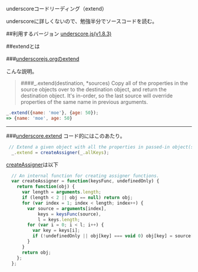 underscoreコードリーディング（extend）

underscoreに詳しくないので、勉強半分でソースコードを読む。



##利用するバージョン
[underscore.js(v1.8.3)](https://github.com/jashkenas/underscore/tree/1.8.3)


##extendとは


###[underscorejs.orgのextend](http://underscorejs.org/#extend)

こんな説明。
>####_.extend(destination, *sources) 
>Copy all of the properties in the source objects over to the destination object, and return the destination object.
>It's in-order, so the last source will override properties of the same name in previous arguments.

```javascript
_.extend({name: 'moe'}, {age: 50});
=> {name: 'moe', age: 50}

```

------------- 



###[underscore.extend](https://github.com/jashkenas/underscore/blob/1.8.3/underscore.js#L1005)
コード的にはこのあたり。

```javascript
 // Extend a given object with all the properties in passed-in object(s).
  _.extend = createAssigner(_.allKeys);

```

[createAssigner](https://github.com/jashkenas/underscore/blob/1.8.3/underscore.js#L98)は以下
```javascript
  // An internal function for creating assigner functions.
  var createAssigner = function(keysFunc, undefinedOnly) {
    return function(obj) {
      var length = arguments.length;
      if (length < 2 || obj == null) return obj;
      for (var index = 1; index < length; index++) {
        var source = arguments[index],
            keys = keysFunc(source),
            l = keys.length;
        for (var i = 0; i < l; i++) {
          var key = keys[i];
          if (!undefinedOnly || obj[key] === void 0) obj[key] = source[key];
        }
      }
      return obj;
    };
  };
```
